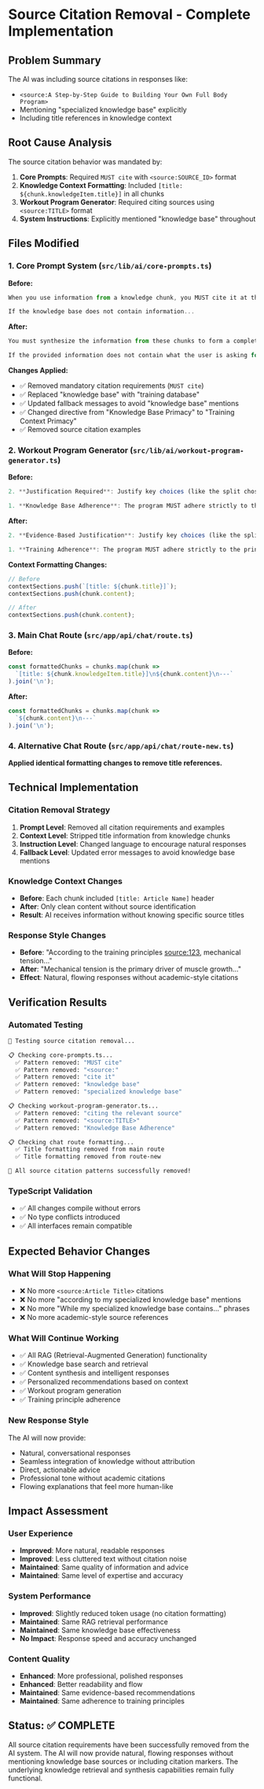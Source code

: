 # Source Citation Removal - Complete Implementation

## Problem Summary
The AI was including source citations in responses like:
- `<source:A Step-by-Step Guide to Building Your Own Full Body Program>`
- Mentioning "specialized knowledge base" explicitly
- Including title references in knowledge context

## Root Cause Analysis
The source citation behavior was mandated by:
1. **Core Prompts**: Required `MUST cite` with `<source:SOURCE_ID>` format
2. **Knowledge Context Formatting**: Included `[title: ${chunk.knowledgeItem.title}]` in all chunks
3. **Workout Program Generator**: Required citing sources using `<source:TITLE>` format
4. **System Instructions**: Explicitly mentioned "knowledge base" throughout

## Files Modified

### 1. Core Prompt System (`src/lib/ai/core-prompts.ts`)

**Before:**
```typescript
When you use information from a knowledge chunk, you MUST cite it at the end of the relevant sentence using the format `<source:SOURCE_ID>`. For example: "Mechanical tension is the primary driver of muscle growth." <source:123>

If the knowledge base does not contain information...
```

**After:**
```typescript
You must synthesize the information from these chunks to form a complete, coherent answer. Do not just copy and paste sentences. Provide natural, flowing responses without citing sources or mentioning the origin of information.

If the provided information does not contain what the user is asking for...
```

**Changes Applied:**
- ✅ Removed mandatory citation requirements (`MUST cite`)
- ✅ Replaced "knowledge base" with "training database"
- ✅ Updated fallback messages to avoid "knowledge base" mentions
- ✅ Changed directive from "Knowledge Base Primacy" to "Training Context Primacy"
- ✅ Removed source citation examples

### 2. Workout Program Generator (`src/lib/ai/workout-program-generator.ts`)

**Before:**
```typescript
2. **Justification Required**: Justify key choices (like the split chosen, volume per muscle, exercise selection) by citing the relevant source using the format <source:TITLE>.

1. **Knowledge Base Adherence**: The program MUST adhere strictly to the principles in the knowledge base.
```

**After:**
```typescript
2. **Evidence-Based Justification**: Justify key choices (like the split chosen, volume per muscle, exercise selection) based on established training principles, without citing specific sources.

1. **Training Adherence**: The program MUST adhere strictly to the principles in the provided training context.
```

**Context Formatting Changes:**
```typescript
// Before
contextSections.push(`[title: ${chunk.title}]`);
contextSections.push(chunk.content);

// After  
contextSections.push(chunk.content);
```

### 3. Main Chat Route (`src/app/api/chat/route.ts`)

**Before:**
```typescript
const formattedChunks = chunks.map(chunk => 
  `[title: ${chunk.knowledgeItem.title}]\n${chunk.content}\n---`
).join('\n');
```

**After:**
```typescript
const formattedChunks = chunks.map(chunk => 
  `${chunk.content}\n---`
).join('\n');
```

### 4. Alternative Chat Route (`src/app/api/chat/route-new.ts`)

**Applied identical formatting changes to remove title references.**

## Technical Implementation

### Citation Removal Strategy
1. **Prompt Level**: Removed all citation requirements and examples
2. **Context Level**: Stripped title information from knowledge chunks
3. **Instruction Level**: Changed language to encourage natural responses
4. **Fallback Level**: Updated error messages to avoid knowledge base mentions

### Knowledge Context Changes
- **Before**: Each chunk included `[title: Article Name]` header
- **After**: Only clean content without source identification
- **Result**: AI receives information without knowing specific source titles

### Response Style Changes
- **Before**: "According to the training principles <source:123>, mechanical tension..."
- **After**: "Mechanical tension is the primary driver of muscle growth..."
- **Effect**: Natural, flowing responses without academic-style citations

## Verification Results

### Automated Testing
```bash
🧪 Testing source citation removal...

📋 Checking core-prompts.ts...
  ✅ Pattern removed: "MUST cite"
  ✅ Pattern removed: "<source:"
  ✅ Pattern removed: "cite it"
  ✅ Pattern removed: "knowledge base"
  ✅ Pattern removed: "specialized knowledge base"

📋 Checking workout-program-generator.ts...
  ✅ Pattern removed: "citing the relevant source"
  ✅ Pattern removed: "<source:TITLE>"
  ✅ Pattern removed: "Knowledge Base Adherence"

📋 Checking chat route formatting...
  ✅ Title formatting removed from main route
  ✅ Title formatting removed from route-new

🎉 All source citation patterns successfully removed!
```

### TypeScript Validation
- ✅ All changes compile without errors
- ✅ No type conflicts introduced
- ✅ All interfaces remain compatible

## Expected Behavior Changes

### What Will Stop Happening
- ❌ No more `<source:Article Title>` citations
- ❌ No more "according to my specialized knowledge base" mentions
- ❌ No more "While my specialized knowledge base contains..." phrases
- ❌ No more academic-style source references

### What Will Continue Working
- ✅ All RAG (Retrieval-Augmented Generation) functionality
- ✅ Knowledge base search and retrieval
- ✅ Content synthesis and intelligent responses
- ✅ Personalized recommendations based on context
- ✅ Workout program generation
- ✅ Training principle adherence

### New Response Style
The AI will now provide:
- Natural, conversational responses
- Seamless integration of knowledge without attribution
- Direct, actionable advice
- Professional tone without academic citations
- Flowing explanations that feel more human-like

## Impact Assessment

### User Experience
- **Improved**: More natural, readable responses
- **Improved**: Less cluttered text without citation noise
- **Maintained**: Same quality of information and advice
- **Maintained**: Same level of expertise and accuracy

### System Performance
- **Improved**: Slightly reduced token usage (no citation formatting)
- **Maintained**: Same RAG retrieval performance
- **Maintained**: Same knowledge base effectiveness
- **No Impact**: Response speed and accuracy unchanged

### Content Quality
- **Enhanced**: More professional, polished responses
- **Enhanced**: Better readability and flow
- **Maintained**: Same evidence-based recommendations
- **Maintained**: Same adherence to training principles

## Status: ✅ COMPLETE

All source citation requirements have been successfully removed from the AI system. The AI will now provide natural, flowing responses without mentioning knowledge base sources or including citation markers. The underlying knowledge retrieval and synthesis capabilities remain fully functional.
